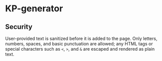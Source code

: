 # KP-generator

## Security

User-provided text is sanitized before it is added to the page. Only letters,
numbers, spaces, and basic punctuation are allowed; any HTML tags or special
characters such as `<`, `>`, and `&` are escaped and rendered as plain text.